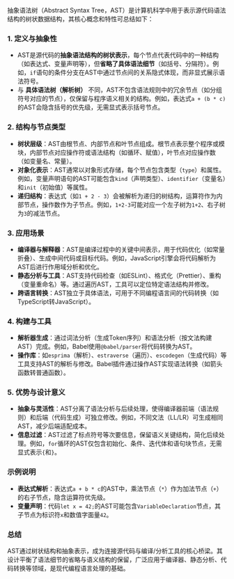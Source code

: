 抽象语法树（Abstract Syntax Tree，AST）是计算机科学中用于表示源代码语法结构的树状数据结构，其核心概念和特性可总结如下：

### 1. **定义与抽象性**
- AST是源代码的**抽象语法结构的树状表示**，每个节点代表代码中的一种结构（如表达式、变量声明等），但**省略了具体语法细节**（如括号、分隔符）。例如，`if`语句的条件分支在AST中通过节点间的关系隐式体现，而非显式展示语法符号。
- 与 **具体语法树（解析树）**  不同，AST不包含语法规则中的冗余节点（如分组符号对应的节点），仅保留与程序语义相关的结构。例如，表达式`a + (b * c)`的AST会隐含括号的优先级，无需显式表示括号节点。

### 2. **结构与节点类型**
- **树状层级**：AST由根节点、内部节点和叶节点组成。根节点表示整个程序或模块，内部节点对应操作符或语法结构（如循环、赋值），叶节点对应操作数（如变量名、常量）。
- **对象化表示**：AST通常以对象形式存储，每个节点包含类型（`type`）和属性。例如，变量声明语句的AST可能包含`kind`（声明类型）、`identifier`（变量名）和`init`（初始值）等属性。
- **递归结构**：表达式（如`1 + 2 - 3`）会被解析为递归的树结构，运算符作为内部节点，操作数作为子节点。例如，`1+2-3`可能对应一个左子树为`1+2`、右子树为`3`的减法节点。

### 3. **应用场景**
- **编译器与解释器**：AST是编译过程中的关键中间表示，用于代码优化（如常量折叠）、生成中间代码或目标代码。例如，JavaScript引擎会将代码解析为AST后进行作用域分析和优化。
- **静态分析与工具**：AST支持代码检查（如ESLint）、格式化（Prettier）、重构（变量重命名）等。通过遍历AST，工具可以定位特定语法结构并修改。
- **跨语言转换**：AST独立于具体语法，可用于不同编程语言间的代码转换（如TypeScript转JavaScript）。

### 4. **构建与工具**
- **解析器生成**：通过词法分析（生成Token序列）和语法分析（按文法构建AST）完成。例如，Babel使用`@babel/parser`将代码转换为AST。
- **操作库**：如`esprima`（解析）、`estraverse`（遍历）、`escodegen`（生成代码）等工具支持AST的解析与修改。Babel插件通过操作AST实现语法转换（如箭头函数转普通函数）。

### 5. **优势与设计意义**
- **抽象与灵活性**：AST分离了语法分析与后续处理，使得编译器前端（语法规则）和后端（代码生成）可独立修改。例如，不同文法（LL/LR）可生成相同AST，减少后端适配成本。
- **信息过滤**：AST过滤了标点符号等次要信息，保留语义关键结构，简化后续处理。例如，`for`循环的AST仅包含初始化、条件、迭代体和语句块节点，无需显式表示`{`和`}`。

### 示例说明
- **表达式解析**：表达式`a + b * c`的AST中，乘法节点（`*`）作为加法节点（`+`）的右子节点，隐含运算符优先级。
- **变量声明**：代码`let x = 42;`的AST可能包含`VariableDeclaration`节点，其子节点为标识符`x`和数值字面量`42`。

### 总结
AST通过树状结构和抽象表示，成为连接源代码与编译/分析工具的核心桥梁。其设计平衡了语法细节的省略与语义结构的保留，广泛应用于编译器、静态分析、代码转换等领域，是现代编程语言处理的基础。